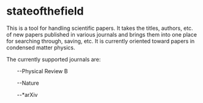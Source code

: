# stateofthefield
This is a tool for handling scientific papers. It takes the titles, authors, etc. of new papers published in various journals and brings them into one place for searching through, saving, etc. It is currently oriented toward papers in condensed matter physics. 

The currently supported journals are:


&nbsp;&nbsp;&nbsp;&nbsp;&nbsp;&nbsp;&nbsp;--Physical Review B


&nbsp;&nbsp;&nbsp;&nbsp;&nbsp;&nbsp;&nbsp;--Nature


&nbsp;&nbsp;&nbsp;&nbsp;&nbsp;&nbsp;&nbsp;--*arXiv
